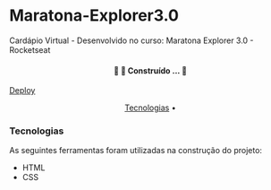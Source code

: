 # Maratona-Explorer3.0
Cardápio Virtual - Desenvolvido no curso: Maratona Explorer 3.0 - Rocketseat

<h4 align="center"> 
	🚧 🚀 Construído ...  🚧
</h4>

<p><a href="https://app.netlify.com/sites/maratona-explorer3-cardapio/settings/general/">Deploy</a></p>

<p align="center">
<a href="#TecnologiaS">Tecnologias</a> •
</p>

### Tecnologias
As seguintes ferramentas foram utilizadas na construção do projeto:
- HTML
- CSS
